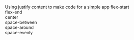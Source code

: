 Using justify content to make code for a simple app
flex-start	
flex-end	
center	
space-between	
space-around	
space-evenly
